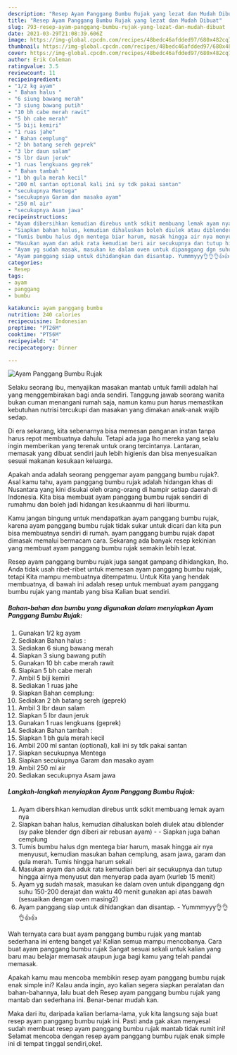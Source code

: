 ```yaml
---
description: "Resep Ayam Panggang Bumbu Rujak yang lezat dan Mudah Dibuat"
title: "Resep Ayam Panggang Bumbu Rujak yang lezat dan Mudah Dibuat"
slug: 793-resep-ayam-panggang-bumbu-rujak-yang-lezat-dan-mudah-dibuat
date: 2021-03-29T21:08:39.606Z
image: https://img-global.cpcdn.com/recipes/48bedc46afdded97/680x482cq70/ayam-panggang-bumbu-rujak-foto-resep-utama.jpg
thumbnail: https://img-global.cpcdn.com/recipes/48bedc46afdded97/680x482cq70/ayam-panggang-bumbu-rujak-foto-resep-utama.jpg
cover: https://img-global.cpcdn.com/recipes/48bedc46afdded97/680x482cq70/ayam-panggang-bumbu-rujak-foto-resep-utama.jpg
author: Erik Coleman
ratingvalue: 3.5
reviewcount: 11
recipeingredient:
- "1/2 kg ayam"
- " Bahan halus "
- "6 siung bawang merah"
- "3 siung bawang putih"
- "10 bh cabe merah rawit"
- "5 bh cabe merah"
- "5 biji kemiri"
- "1 ruas jahe"
- " Bahan cemplung"
- "2 bh batang sereh geprek"
- "3 lbr daun salam"
- "5 lbr daun jeruk"
- "1 ruas lengkuans geprek"
- " Bahan tambah "
- "1 bh gula merah kecil"
- "200 ml santan optional kali ini sy tdk pakai santan"
- "secukupnya Mentega"
- "secukupnya Garam dan masako ayam"
- "250 ml air"
- "secukupnya Asam jawa"
recipeinstructions:
- "Ayam dibersihkan kemudian direbus untk sdkit membuang lemak ayam nya"
- "Siapkan bahan halus, kemudian dihaluskan boleh diulek atau diblender (sy pake blender dgn diberi air rebusan ayam)  Siapkan juga bahan cemplung"
- "Tumis bumbu halus dgn mentega biar harum, masak hingga air nya menyusut, kemudian masukan bahan cemplung, asam jawa, garam dan gula merah. Tumis hingga harum sekali"
- "Masukan ayam dan aduk rata kemudian beri air secukupnya dan tutup hingga airnya menyusut dan menyerap pada ayam (kurleb 15 menit)"
- "Ayam yg sudah masak, masukan ke dalam oven untuk dipanggang dgn suhu 150-200 derajat dan waktu 40 menit gunakan api atas bawah (sesuaikan dengan oven masing2)"
- "Ayam panggang siap untuk dihidangkan dan disantap. Yummmyyy👌👌👌👍👍"
categories:
- Resep
tags:
- ayam
- panggang
- bumbu

katakunci: ayam panggang bumbu 
nutrition: 240 calories
recipecuisine: Indonesian
preptime: "PT26M"
cooktime: "PT56M"
recipeyield: "4"
recipecategory: Dinner

---
```



![Ayam Panggang Bumbu Rujak](https://img-global.cpcdn.com/recipes/48bedc46afdded97/680x482cq70/ayam-panggang-bumbu-rujak-foto-resep-utama.jpg)

Selaku seorang ibu, menyajikan masakan mantab untuk famili adalah hal yang menggembirakan bagi anda sendiri. Tanggung jawab seorang  wanita bukan cuman menangani rumah saja, namun kamu pun harus memastikan kebutuhan nutrisi tercukupi dan masakan yang dimakan anak-anak wajib sedap.

Di era  sekarang, kita sebenarnya bisa memesan panganan instan tanpa harus repot membuatnya dahulu. Tetapi ada juga lho mereka yang selalu ingin memberikan yang terenak untuk orang tercintanya. Lantaran, memasak yang dibuat sendiri jauh lebih higienis dan bisa menyesuaikan sesuai makanan kesukaan keluarga. 



Apakah anda adalah seorang penggemar ayam panggang bumbu rujak?. Asal kamu tahu, ayam panggang bumbu rujak adalah hidangan khas di Nusantara yang kini disukai oleh orang-orang di hampir setiap daerah di Indonesia. Kita bisa membuat ayam panggang bumbu rujak sendiri di rumahmu dan boleh jadi hidangan kesukaanmu di hari liburmu.

Kamu jangan bingung untuk mendapatkan ayam panggang bumbu rujak, karena ayam panggang bumbu rujak tidak sukar untuk dicari dan kita pun bisa membuatnya sendiri di rumah. ayam panggang bumbu rujak dapat dimasak memalui bermacam cara. Sekarang ada banyak resep kekinian yang membuat ayam panggang bumbu rujak semakin lebih lezat.

Resep ayam panggang bumbu rujak juga sangat gampang dihidangkan, lho. Anda tidak usah ribet-ribet untuk memesan ayam panggang bumbu rujak, tetapi Kita mampu membuatnya ditempatmu. Untuk Kita yang hendak membuatnya, di bawah ini adalah resep untuk membuat ayam panggang bumbu rujak yang mantab yang bisa Kalian buat sendiri.

<!--inarticleads1-->

##### Bahan-bahan dan bumbu yang digunakan dalam menyiapkan Ayam Panggang Bumbu Rujak:

1. Gunakan 1/2 kg ayam
1. Sediakan  Bahan halus :
1. Sediakan 6 siung bawang merah
1. Siapkan 3 siung bawang putih
1. Gunakan 10 bh cabe merah rawit
1. Siapkan 5 bh cabe merah
1. Ambil 5 biji kemiri
1. Sediakan 1 ruas jahe
1. Siapkan  Bahan cemplung:
1. Sediakan 2 bh batang sereh (geprek)
1. Ambil 3 lbr daun salam
1. Siapkan 5 lbr daun jeruk
1. Gunakan 1 ruas lengkuans (geprek)
1. Sediakan  Bahan tambah :
1. Siapkan 1 bh gula merah kecil
1. Ambil 200 ml santan (optional), kali ini sy tdk pakai santan
1. Siapkan secukupnya Mentega
1. Siapkan secukupnya Garam dan masako ayam
1. Ambil 250 ml air
1. Sediakan secukupnya Asam jawa




<!--inarticleads2-->

##### Langkah-langkah menyiapkan Ayam Panggang Bumbu Rujak:

1. Ayam dibersihkan kemudian direbus untk sdkit membuang lemak ayam nya
1. Siapkan bahan halus, kemudian dihaluskan boleh diulek atau diblender (sy pake blender dgn diberi air rebusan ayam) -  - Siapkan juga bahan cemplung
1. Tumis bumbu halus dgn mentega biar harum, masak hingga air nya menyusut, kemudian masukan bahan cemplung, asam jawa, garam dan gula merah. Tumis hingga harum sekali
1. Masukan ayam dan aduk rata kemudian beri air secukupnya dan tutup hingga airnya menyusut dan menyerap pada ayam (kurleb 15 menit)
1. Ayam yg sudah masak, masukan ke dalam oven untuk dipanggang dgn suhu 150-200 derajat dan waktu 40 menit gunakan api atas bawah (sesuaikan dengan oven masing2)
1. Ayam panggang siap untuk dihidangkan dan disantap. - Yummmyyy👌👌👌👍👍




Wah ternyata cara buat ayam panggang bumbu rujak yang mantab sederhana ini enteng banget ya! Kalian semua mampu mencobanya. Cara buat ayam panggang bumbu rujak Sangat sesuai sekali untuk kalian yang baru mau belajar memasak ataupun juga bagi kamu yang telah pandai memasak.

Apakah kamu mau mencoba membikin resep ayam panggang bumbu rujak enak simple ini? Kalau anda ingin, ayo kalian segera siapkan peralatan dan bahan-bahannya, lalu buat deh Resep ayam panggang bumbu rujak yang mantab dan sederhana ini. Benar-benar mudah kan. 

Maka dari itu, daripada kalian berlama-lama, yuk kita langsung saja buat resep ayam panggang bumbu rujak ini. Pasti anda gak akan menyesal sudah membuat resep ayam panggang bumbu rujak mantab tidak rumit ini! Selamat mencoba dengan resep ayam panggang bumbu rujak enak simple ini di tempat tinggal sendiri,oke!.

